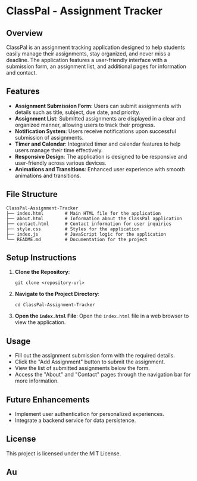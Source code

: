 # ClassPal - Assignment Tracker

## Overview
ClassPal is an assignment tracking application designed to help students easily manage their assignments, stay organized, and never miss a deadline. The application features a user-friendly interface with a submission form, an assignment list, and additional pages for information and contact.

## Features
- **Assignment Submission Form**: Users can submit assignments with details such as title, subject, due date, and priority.
- **Assignment List**: Submitted assignments are displayed in a clear and organized manner, allowing users to track their progress.
- **Notification System**: Users receive notifications upon successful submission of assignments.
- **Timer and Calendar**: Integrated timer and calendar features to help users manage their time effectively.
- **Responsive Design**: The application is designed to be responsive and user-friendly across various devices.
- **Animations and Transitions**: Enhanced user experience with smooth animations and transitions.

## File Structure
```
ClassPal-Assignment-Tracker
├── index.html        # Main HTML file for the application
├── about.html        # Information about the ClassPal application
├── contact.html      # Contact information for user inquiries
├── style.css         # Styles for the application
├── index.js          # JavaScript logic for the application
└── README.md         # Documentation for the project
```

## Setup Instructions
1. **Clone the Repository**: 
   ```
   git clone <repository-url>
   ```
2. **Navigate to the Project Directory**: 
   ```
   cd ClassPal-Assignment-Tracker
   ```
3. **Open the `index.html` File**: Open the `index.html` file in a web browser to view the application.

## Usage
- Fill out the assignment submission form with the required details.
- Click the "Add Assignment" button to submit the assignment.
- View the list of submitted assignments below the form.
- Access the "About" and "Contact" pages through the navigation bar for more information.

## Future Enhancements
- Implement user authentication for personalized experiences.
- Integrate a backend service for data persistence.

## License
This project is licensed under the MIT License.

## Au